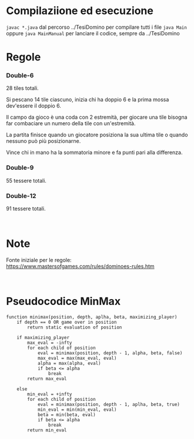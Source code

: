 
# Compilaziione ed esecuzione

`javac *.java` dal percorso ../TesiDomino per compilare tutti i file
`java Main` oppure `java MainManual` per lanciare il codice, sempre da ../TesiDomino

# Regole 

### Double-6

28 tiles totali.

Si pescano 14 tile ciascuno, inizia chi ha doppio 6 e la prima mossa dev'essere il doppio 6.

Il campo da gioco è una coda con 2 estremità, per giocare una tile bisogna far combaciare un numero della tile con un'estremità.

La partita finisce quando un giocatore posiziona la sua ultima tile o quando nessuno può più posizionarne.

Vince chi in mano ha la sommatoria minore e fa punti pari alla differenza.

### Double-9

55 tessere totali.

### Double-12

91 tessere totali.

&nbsp;
# Note

Fonte iniziale per le regole: https://www.mastersofgames.com/rules/dominoes-rules.htm


&nbsp;
# Pseudocodice MinMax   
```
function minimax(position, depth, aplha, beta, maximizing_player)
    if depth == 0 OR game over in position 
        return static evaluation of position

    if maximizing_player
        max_eval = -infty
        for each child of position
            eval = minimax(position, depth - 1, alpha, beta, false)
            max_eval = max(max_eval, eval)
            alpha = max(alpha, eval)
            if beta <= alpha
                break
        return max_eval

    else
        min_eval = +infty
        for each child of position  
            eval = minimax(position, depth - 1, aplha, beta, true)
            min_eval = min(min_eval, eval)
            beta = min(beta, eval)
            if beta <= alpha
                break
        return min_eval
```